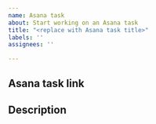 ```yaml
---
name: Asana task
about: Start working on an Asana task
title: "<replace with Asana task title>"
labels: ''
assignees: ''

---
```


## Asana task link 

<replace with the Asana link>

## Description

<replace with the description>
